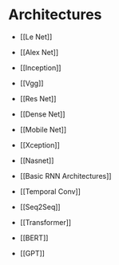 # Architectures

- [[Le Net]]

- [[Alex Net]]

- [[Inception]]

- [[Vgg]]

- [[Res Net]]

- [[Dense Net]]

- [[Mobile Net]]

- [[Xception]]

- [[Nasnet]]

- [[Basic RNN Architectures]]

- [[Temporal Conv]]

- [[Seq2Seq]]

- [[Transformer]]

- [[BERT]]

- [[GPT]]
